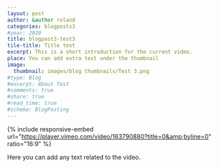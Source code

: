 ```yaml
---
layout: post
author: &author roland
categories: blogposts3
#year: 2020
title: blogpost3-test3
tile-title: Title test
excerpt: This is a short introduction for the current video.
place: You can add extra text under the thumbnail
image:
  thumbnail: images/blog thumbnails/Test 3.png
#type: Blog
#excerpt: About Test
#comments: true
#share: true
#read_time: true
#schema: BlogPosting
---
```



{% include responsive-embed url="https://player.vimeo.com/video/163790880?title=0&amp;byline=0" ratio="16:9" %}

Here you can add any text related to the video.